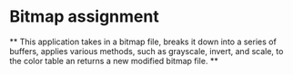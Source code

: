 # Bitmap assignment

** This application takes in a bitmap file, breaks it down into a series of buffers, applies various methods, such as grayscale, invert, and scale, to the color table an returns a new modified bitmap file. **
